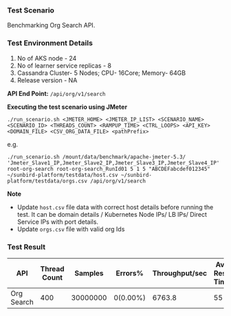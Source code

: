 ### Test Scenario

Benchmarking Org Search API.


### Test Environment Details
1. No of AKS node - 24
2. No of learner service replicas - 8
3. Cassandra Cluster- 5 Nodes; CPU- 16Core; Memory- 64GB
4. Release version - NA


**API End Point:** 
`/api/org/v1/search`


**Executing the test scenario using JMeter**

```./run_scenario.sh <JMETER_HOME> <JMETER_IP_LIST> <SCENARIO_NAME> <SCENARIO_ID> <THREADS_COUNT> <RAMPUP_TIME> <CTRL_LOOPS> <API_KEY> <DOMAIN_FILE> <CSV_ORG_DATA_FILE> <pathPrefix>```

e.g.

```./run_scenario.sh /mount/data/benchmark/apache-jmeter-5.3/ 'Jmeter_Slave1_IP,Jmeter_Slave2_IP,Jmeter_Slave3_IP,Jmeter_Slave4_IP' root-org-search root-org-search_RunId01 5 1 5 "ABCDEFabcdef012345" ~/sunbird-platform/testdata/host.csv ~/sunbird-platform/testdata/orgs.csv /api/org/v1/search```

**Note**
- Update `host.csv` file data with correct host details before running the test. It can be domain details / Kubernetes Node IPs/ LB IPs/ Direct Service IPs with port details.
- Update `orgs.csv` file with valid org Ids

### Test Result

|API       |Thread Count|Samples |Errors%  |Throughput/sec|Avg Resp Time |95th pct |99th pct|
|----------|------------|--------|---------| -------------|--------------|---------|--------|
|Org Search|400         |30000000|0(0.00%) | 6763.8       | 55           |  74     |105     |

